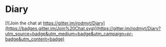 # Diary

[![Join the chat at https://gitter.im/rodmyt/Diary](https://badges.gitter.im/Join%20Chat.svg)](https://gitter.im/rodmyt/Diary?utm_source=badge&utm_medium=badge&utm_campaign=pr-badge&utm_content=badge)
